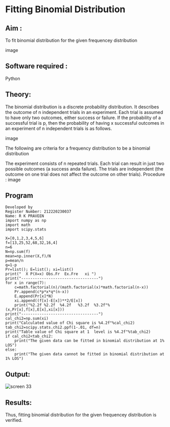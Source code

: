 # Fitting Binomial Distribution
## Aim :
To fit binomial distribution for the given frequencey distribution

image

## Software required :
 Python

## Theory:
The binomial distribution is a discrete probability distribution. It describes the outcome of n independent trials in an experiment. Each trial is assumed to have only two outcomes, either success or failure. If the probability of a successful trial is p, then the probability of having x successful outcomes in an experiment of n independent trials is as follows.

image

The following are criteria for a frequency distribution to be a binomial distribution

The experiment consists of n repeated trials.
Each trial can result in just two possible outcomes (a success anda failure).
The trials are independent (the outcome on one trial does not affect the outcome on other trials).
Procedure :
image

## Program
```
Developed by
Register Number: 212220230037
Name: R K PRAVEEN
import numpy as np
import math
import scipy.stats

X=[0,1,2,3,4,5,6]
f=[13,25,52,68,32,16,4]
n=6
N=np.sum(f)
mean=np.inner(X,f)/N
p=mean/n
q=1-p
Pr=list(); E=list(); xi=list()
print("  X P(X=x) Obs.Fr  Ex.Fre   xi ")
print("----------------------------------")
for x in range(7):
    c=math.factorial(n)/(math.factorial(x)*math.factorial(n-x))
    Pr.append(c*p*x*q*(n-x))
    E.append(Pr[x]*N)
    xi.append((f[x]-E[x])**2/E[x])
    print("%2.2f %2.2f  %4.2f   %3.2f  %3.2f"%(x,Pr[x],f[x],E[x],xi[x]))
print("----------------------------------")
cal_chi2=np.sum(xi)
print("Calculated value of Chi square is %4.2f"%cal_chi2)
tab_chi2=scipy.stats.chi2.ppf(1-.01, df=n)
print("Table value of Chi square at 1  level is %4.2f"%tab_chi2)
if cal_chi2<tab_chi2:
    print("The given data can be fitted in binomial distribution at 1% LOS")
else:
    print("The given data cannot be fitted in binomial distribution at 1% LOS")
 ```
## Output:
![screen 33](https://user-images.githubusercontent.com/77062608/167775587-b7ef2197-87d1-492f-9e8a-bb7327d7157f.jpg)


## Results:
Thus, fitting binomial distribution for the given frequencey distribution is verified.
